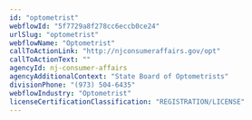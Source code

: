 ```yaml
---
id: "optometrist"
webflowId: "5f7729a8f278cc6eccb0ce24"
urlSlug: "optometrist"
webflowName: "Optometrist"
callToActionLink: "http://njconsumeraffairs.gov/opt"
callToActionText: ""
agencyId: nj-consumer-affairs
agencyAdditionalContext: "State Board of Optometrists"
divisionPhone: "(973) 504-6435"
webflowIndustry: "Optometrist"
licenseCertificationClassification: "REGISTRATION/LICENSE"
---
```

